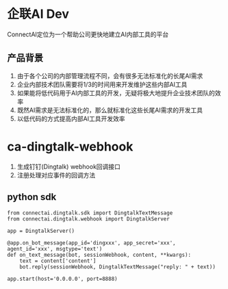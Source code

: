 # 企联AI Dev

ConnectAI定位为一个帮助公司更快地建立AI内部工具的平台


## 产品背景

1. 由于各个公司的内部管理流程不同，会有很多无法标准化的长尾AI需求
2. 企业内部技术团队需要将1/3的时间用来开发维护这些内部AI工具
3. 如果能将低代码用于AI内部工具的开发，无疑将极大地提升企业技术团队的效率
4. 既然AI需求是无法标准化的，那么就标准化这些长尾AI需求的开发工具
5. 以低代码的方式提高内部AI工具开发效率


# ca-dingtalk-webhook

1. 生成钉钉(Dingtalk) webhook回调接口
2. 注册处理对应事件的回调方法


## python sdk
```
from connectai.dingtalk.sdk import DingtalkTextMessage
from connectai.dingtalk.webhook import DingtalkServer

app = DingtalkServer()

@app.on_bot_message(app_id='dingxxx', app_secret='xxx', agent_id='xxx', msgtype='text')
def on_text_message(bot, sessionWebhook, content, **kwargs):
    text = content['content']
    bot.reply(sessionWebhook, DingtalkTextMessage("reply: " + text))

app.start(host='0.0.0.0', port=8888)
```
